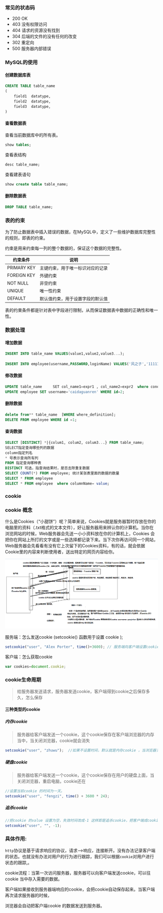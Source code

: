 ### 常见的状态码

- 200 OK
- 403 没有权限访问
- 404 请求的资源没有找到
- 304 后端的文件的没有任何的改变
- 302 重定向
- 500 服务器内部错误

### MySQL的使用

#### 创建数据库表

```sql
CREATE TABLE table_name
(
    field1  datatype,
    field2  datatype,
    field3  datatype,
)
```

#### 查看数据表

查看当前数据库中的所有表。

```sql
show tables;
```

查看表结构

```sql
desc table_name;
```

查看建表语句

```sql
show create table table_name;
```

#### 删除数据表

```sql
DROP TABLE table_name;
```

### 表的约束

为了防止数据表中插入错误的数据，在MySQL中，定义了一些维护数据库完整性的规则，即表的约束。

约束是用来约束每一列的整个数据的，保证这个数据的完整性。

| 约束条件    | 说明                             |
| ----------- | -------------------------------- |
| PRIMARY KEY | 主键约束，用于唯一标识对应的记录 |
| FOREIGN KEY | 外键约束                         |
| NOT NULL    | 非空约束                         |
| UNIQUE      | 唯一性约束                       |
| DEFAULT     | 默认值约束，用于设置字段的默认值 |

表的约束条件都是针对表中字段进行限制，从而保证数据表中数据的正确性和唯一性。

### 数据处理

#### 增加数据

```sql
INSERT INTO table_name VALUES(value1,value2,value3...);

INSERT INTO employee(username,PASSWORD,loginName) VALUES('风之子','111111','xiaoxuanfeng@kaikeba.com');
```

#### 修改数据

```sql
UPDATE table_name     SET col_name1=expr1 , col_name2=expr2  where condition;
UPDATE employee SET username='caidaguanren' WHERE id=2;
```

#### 删除数据

```sql
delete from** table_name  [WHERE where_definition];
DELETE FROM employee WHERE id =1;
```

#### 查询数据

```sql
SELECT [DISTINCT] *|{colum1, colum2, colum3...} FROM table_name;
SELECT指定查询哪些列的数据
column指定列名
* 号表示查询所有列
FROM 指定查询哪种表
DISTINCT 可选，指查询结果时，是否去除重复数据
SELECT COUNT(*) FROM employee; 统计某张表里面的数据的数量
SELECT * FROM employee
SELECT * FROM employee  where columnName= value;
```

### cookie

### cookie 概念

什么是Cookies（“小甜饼”）呢？简单来说，Cookies就是服务器暂时存放在你的电脑里的资料（.txt格式的文本文件），好让服务器用来辨认你的计算机。当你在浏览网站的时候，Web服务器会先送一小小资料放在你的计算机上，Cookies 会把你在网站上所打的文字或是一些选择都记录下来。当下次你再访问同一个网站，Web服务器会先看看有没有它上次留下的Cookies资料，有的话，就会依据Cookie里的内容来判断使用者，送出特定的网页内容给你。 

![cookie](img/cookie.png)

服务端：怎么发送cookie (setcookie() 函数用于设置 cookie );

```js
setcookie("user", "Alex Porter", time()+3600); // 服务端向客户端设置cookie
```

客户端：怎么获取cookie

```js
var cookies=document.cookie;
```

### cookie生命周期

> 给服务器发送请求，服务器发送cookie，客户端得到cookie之后保存多久，怎么保存
> 
#### 三种类型的cookie

##### 内存cookie

> 服务器给客户端发送一个cookie，这个cookie保存在客户端浏览器的内存当中，当关闭浏览器，cookie就会消失

```js
setcookie("user", "zhuwu");  //如果不设置时间，默认就是内存cookie ，当浏览器关闭，客户端会把cookie 清空，整个周期在浏览器的内存当中。
```

##### 硬盘cookie

> 服务器给客户端发送一个cookie，这个cookie保存在用户的硬盘上面，当关闭浏览器，重启电脑，cookie还在

```js
//设置当前cookie 的时间为一天。
setcookie("user", "fengzi", time() + 3600 * 24);
```

##### 追杀cookie

```js
//把cookie 的value 设置为空，失效时间改成-1 这样即是追杀cookie，把客户端成cookie 清楚。
setcookie("user", "", -1);
```

### 具体作用:

`http`协议是基于请求响应的协议，请求-->响应，连接断开。没有办法记录客户端的状态。也就没有办法对用户的行为进行跟踪，我们可以根据`cookie`对用户进行状态的跟踪,。

cookie流程：当第一次访问服务器，服务器可以向客户端发送cookie，可以往cookie 当中存入需要的数据。

客户端如果接收到服务器端响应的cookie，会把cookie自动保存起来。当客户端再次请求服务器的时候，

浏览器会自动把客户端cookie 的数据发送到服务器。